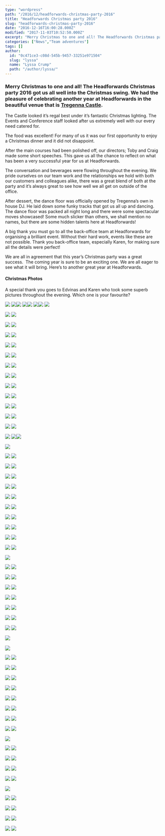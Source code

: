 ```yaml
---
type: "wordpress"
path: "/2016/12/headforwards-christmas-party-2016"
title: "Headforwards Christmas party 2016"
slug: "headforwards-christmas-party-2016"
date: "2016-12-16T16:00:28.000Z"
modified: "2017-11-03T10:52:50.000Z"
excerpt: "Merry Christmas to one and all! The Headforwards Christmas party 2016 got us all well into the Christmas swing. We had the pleasure of celebrating another year at Headforwards in the beautiful venue that is Tregenna Castle. The Castle looked it’s regal best under it’s fantastic Christmas lighting. The Events and Conference staff looked after \[…\]"
categories: ["News","Team adventures"]
tags: []
author:
  id: "0c471ce3-c08d-545b-9457-33251e971504"
  slug: "lyssa"
  name: "Lyssa Crump"
  path: "/author/lyssa/"
---
```

### Merry Christmas to one and all! The Headforwards Christmas party 2016 got us all well into the Christmas swing. We had the pleasure of celebrating another year at Headforwards in the beautiful venue that is [Tregenna Castle](https://www.tregenna-castle.co.uk/).

The Castle looked it’s regal best under it’s fantastic Christmas lighting. The Events and Conference staff looked after us extremely well with our every need catered for.

The food was excellent! For many of us it was our first opportunity to enjoy a Christmas dinner and it did not disappoint.

After the main courses had been polished off, our directors; Toby and Craig made some short speeches. This gave us all the chance to reflect on what has been a very successful year for us at Headforwards.

The conversation and beverages were flowing throughout the evening. We pride ourselves on our team work and the relationships we hold with both our customers and colleagues alike, there was a great blend of both at the party and it’s always great to see how well we all get on outside of the office.

After dessert, the dance floor was officially opened by Tregenna’s own in house DJ. He laid down some funky tracks that got us all up and dancing. The dance floor was packed all night long and there were some spectacular moves showcased! Some much slicker than others, we shall mention no names, but there are some hidden talents here at Headforwards!

A big thank you must go to all the back-office team at Headforwards for organising a brilliant event. Without their hard work, events like these are not possible. Thank you back-office team, especially Karen, for making sure all the details were perfect!

We are all in agreement that this year’s Christmas party was a great success.  The coming year is sure to be an exciting one. We are all eager to see what it will bring. Here’s to another great year at Headforwards.

#### **Christmas Photos**

A special thank you goes to Edvinas and Karen who took some superb pictures throughout the evening. Which one is your favourite?

[![](/wp-content/uploads/2016/12/Headforwards-Christmas-party-2016-00-300x200.jpg)](/wp-content/uploads/2016/12/Headforwards-Christmas-party-2016-00.jpg) [![](/wp-content/uploads/2016/12/Headforwards-Christmas-party-2016-1-300x200.jpg)](/wp-content/uploads/2016/12/Headforwards-Christmas-party-2016-1.jpg)[![](/wp-content/uploads/2016/12/Headforwards-Christmas-party-2016-01-300x200.jpg)](/wp-content/uploads/2016/12/Headforwards-Christmas-party-2016-01.jpg) [![](/wp-content/uploads/2016/12/Headforwards-Christmas-party-2016-02-300x200.jpg)](/wp-content/uploads/2016/12/Headforwards-Christmas-party-2016-02.jpg)[![](/wp-content/uploads/2016/12/Headforwards-Christmas-party-2016-03-300x200.jpg)](/wp-content/uploads/2016/12/Headforwards-Christmas-party-2016-03.jpg) [![](/wp-content/uploads/2016/12/Headforwards-Christmas-party-2016-04-300x200.jpg)](/wp-content/uploads/2016/12/Headforwards-Christmas-party-2016-04.jpg)[![](/wp-content/uploads/2016/12/Headforwards-Christmas-party-2016-05-300x200.jpg)](/wp-content/uploads/2016/12/Headforwards-Christmas-party-2016-05.jpg) [![](/wp-content/uploads/2016/12/Headforwards-Christmas-party-2016-06-300x200.jpg)](/wp-content/uploads/2016/12/Headforwards-Christmas-party-2016-06.jpg)

[![](/wp-content/uploads/2016/12/Headforwards-Christmas-party-2016-07-300x200.jpg)](/wp-content/uploads/2016/12/Headforwards-Christmas-party-2016-07.jpg) [![](/wp-content/uploads/2016/12/Headforwards-Christmas-party-2016-08-300x200.jpg)](/wp-content/uploads/2016/12/Headforwards-Christmas-party-2016-08.jpg)

[![](/wp-content/uploads/2016/12/Headforwards-Christmas-party-2016-09-300x200.jpg)](/wp-content/uploads/2016/12/Headforwards-Christmas-party-2016-09.jpg) [![](/wp-content/uploads/2016/12/Headforwards-Christmas-party-2016-11-300x200.jpg)](/wp-content/uploads/2016/12/Headforwards-Christmas-party-2016-11.jpg)

[![](/wp-content/uploads/2016/12/Headforwards-Christmas-party-2016-13-300x200.jpg)](/wp-content/uploads/2016/12/Headforwards-Christmas-party-2016-13.jpg) [![](/wp-content/uploads/2016/12/Headforwards-Christmas-party-2016-15-300x200.jpg)](/wp-content/uploads/2016/12/Headforwards-Christmas-party-2016-15.jpg)

[![](/wp-content/uploads/2016/12/Headforwards-Christmas-party-2016-16-300x200.jpg)](/wp-content/uploads/2016/12/Headforwards-Christmas-party-2016-16.jpg) [![](/wp-content/uploads/2016/12/Headforwards-Christmas-party-2016-17-300x200.jpg)](/wp-content/uploads/2016/12/Headforwards-Christmas-party-2016-17.jpg)

[![](/wp-content/uploads/2016/12/Headforwards-Christmas-party-2016-22-300x200.jpg)](/wp-content/uploads/2016/12/Headforwards-Christmas-party-2016-22.jpg) [![](/wp-content/uploads/2016/12/Headforwards-Christmas-party-2016-25-300x200.jpg)](/wp-content/uploads/2016/12/Headforwards-Christmas-party-2016-25.jpg)

[![](/wp-content/uploads/2016/12/Headforwards-Christmas-party-2016-27-300x200.jpg)](/wp-content/uploads/2016/12/Headforwards-Christmas-party-2016-27.jpg) [![](/wp-content/uploads/2016/12/Headforwards-Christmas-party-2016-28-300x200.jpg)](/wp-content/uploads/2016/12/Headforwards-Christmas-party-2016-28.jpg)

[![](/wp-content/uploads/2016/12/Headforwards-Christmas-party-2016-31-300x200.jpg)](/wp-content/uploads/2016/12/Headforwards-Christmas-party-2016-31.jpg) [![](/wp-content/uploads/2016/12/Headforwards-Christmas-party-2016-32-300x200.jpg)](/wp-content/uploads/2016/12/Headforwards-Christmas-party-2016-32.jpg)

[![](/wp-content/uploads/2016/12/Headforwards-Christmas-party-2016-34-300x200.jpg)](/wp-content/uploads/2016/12/Headforwards-Christmas-party-2016-34.jpg) [![](/wp-content/uploads/2016/12/Headforwards-Christmas-party-2016-38-300x200.jpg)](/wp-content/uploads/2016/12/Headforwards-Christmas-party-2016-38.jpg)

[![](/wp-content/uploads/2016/12/Headforwards-Christmas-party-2016-36-300x200.jpg)](/wp-content/uploads/2016/12/Headforwards-Christmas-party-2016-36.jpg) [![](/wp-content/uploads/2016/12/Headforwards-Christmas-party-2016-39-300x200.jpg)](/wp-content/uploads/2016/12/Headforwards-Christmas-party-2016-39.jpg)

[![](/wp-content/uploads/2016/12/Headforwards-Christmas-party-2016-40-300x200.jpg)](/wp-content/uploads/2016/12/Headforwards-Christmas-party-2016-40.jpg) [![](/wp-content/uploads/2016/12/Headforwards-Christmas-party-2016-42-300x200.jpg)](/wp-content/uploads/2016/12/Headforwards-Christmas-party-2016-42.jpg)

[![](/wp-content/uploads/2016/12/Headforwards-Christmas-party-2016-45-300x200.jpg)](/wp-content/uploads/2016/12/Headforwards-Christmas-party-2016-45.jpg) [![](/wp-content/uploads/2016/12/Headforwards-Christmas-party-2016-47-300x200.jpg)](/wp-content/uploads/2016/12/Headforwards-Christmas-party-2016-47.jpg)

[![](/wp-content/uploads/2016/12/Headforwards-Christmas-party-2016-48-300x200.jpg)](/wp-content/uploads/2016/12/Headforwards-Christmas-party-2016-48.jpg) [![](/wp-content/uploads/2016/12/Headforwards-Christmas-party-2016-49-300x200.jpg)](/wp-content/uploads/2016/12/Headforwards-Christmas-party-2016-49.jpg)

[![](/wp-content/uploads/2016/12/Headforwards-Christmas-party-2016-52-300x200.jpg)](/wp-content/uploads/2016/12/Headforwards-Christmas-party-2016-52.jpg) [![](/wp-content/uploads/2016/12/Headforwards-Christmas-party-2016-57-300x200.jpg)](/wp-content/uploads/2016/12/Headforwards-Christmas-party-2016-57.jpg)[![](/wp-content/uploads/2016/12/Headforwards-Christmas-party-2016-58-300x200.jpg)](/wp-content/uploads/2016/12/Headforwards-Christmas-party-2016-58.jpg) 

[![](/wp-content/uploads/2016/12/Headforwards-Christmas-party-2016-63-300x200.jpg)](/wp-content/uploads/2016/12/Headforwards-Christmas-party-2016-63.jpg)

[![](/wp-content/uploads/2016/12/Headforwards-Christmas-party-2016-64-300x200.jpg)](/wp-content/uploads/2016/12/Headforwards-Christmas-party-2016-64.jpg) [![](/wp-content/uploads/2016/12/Headforwards-Christmas-party-2016-69-300x200.jpg)](/wp-content/uploads/2016/12/Headforwards-Christmas-party-2016-69.jpg)

[![](/wp-content/uploads/2016/12/Headforwards-Christmas-party-2016-70-300x200.jpg)](/wp-content/uploads/2016/12/Headforwards-Christmas-party-2016-70.jpg) [![](/wp-content/uploads/2016/12/Headforwards-Christmas-party-2016-71-300x200.jpg)](/wp-content/uploads/2016/12/Headforwards-Christmas-party-2016-71.jpg)

[![](/wp-content/uploads/2016/12/Headforwards-Christmas-party-2016-75-300x200.jpg)](/wp-content/uploads/2016/12/Headforwards-Christmas-party-2016-75.jpg) [![](/wp-content/uploads/2016/12/Headforwards-Christmas-party-2016-76-300x200.jpg)](/wp-content/uploads/2016/12/Headforwards-Christmas-party-2016-76.jpg)

[![](/wp-content/uploads/2016/12/Headforwards-Christmas-party-2016-78-300x200.jpg)](/wp-content/uploads/2016/12/Headforwards-Christmas-party-2016-78.jpg) [![](/wp-content/uploads/2016/12/Headforwards-Christmas-party-2016-91-300x200.jpg)](/wp-content/uploads/2016/12/Headforwards-Christmas-party-2016-91.jpg)

[![](/wp-content/uploads/2016/12/Headforwards-Christmas-party-2016-84-300x200.jpg)](/wp-content/uploads/2016/12/Headforwards-Christmas-party-2016-84.jpg) [![](/wp-content/uploads/2016/12/Headforwards-Christmas-party-2016-85-300x200.jpg)](/wp-content/uploads/2016/12/Headforwards-Christmas-party-2016-85.jpg)

[![](/wp-content/uploads/2016/12/Headforwards-Christmas-party-2016-86-300x200.jpg)](/wp-content/uploads/2016/12/Headforwards-Christmas-party-2016-86.jpg) [![](/wp-content/uploads/2016/12/Headforwards-Christmas-party-2016-87-300x200.jpg)](/wp-content/uploads/2016/12/Headforwards-Christmas-party-2016-87.jpg)

[![](/wp-content/uploads/2016/12/Headforwards-Christmas-party-2016-92-300x200.jpg)](/wp-content/uploads/2016/12/Headforwards-Christmas-party-2016-92.jpg) [![](/wp-content/uploads/2016/12/Headforwards-Christmas-party-2016-93-300x200.jpg)](/wp-content/uploads/2016/12/Headforwards-Christmas-party-2016-93.jpg)

[![](/wp-content/uploads/2016/12/Headforwards-Christmas-party-2016-95-300x200.jpg)](/wp-content/uploads/2016/12/Headforwards-Christmas-party-2016-95.jpg) [![](/wp-content/uploads/2016/12/Headforwards-Christmas-party-2016-98-300x200.jpg)](/wp-content/uploads/2016/12/Headforwards-Christmas-party-2016-98.jpg)

[![](/wp-content/uploads/2016/12/Headforwards-Christmas-party-2016-99-300x200.jpg)](/wp-content/uploads/2016/12/Headforwards-Christmas-party-2016-99.jpg) [![](/wp-content/uploads/2016/12/Headforwards-Christmas-party-2016-Ben-300x200.jpg)](/wp-content/uploads/2016/12/Headforwards-Christmas-party-2016-Ben.jpg)

[![](/wp-content/uploads/2016/12/Headforwards-Christmas-party-2016-sign-300x200.jpg)](/wp-content/uploads/2016/12/Headforwards-Christmas-party-2016-sign.jpg) [![](/wp-content/uploads/2016/12/Headforwards-Christmas-party-2016-300x200.jpg)](/wp-content/uploads/2016/12/Headforwards-Christmas-party-2016.jpg)

[![](/wp-content/uploads/2016/12/Headforwards-Christmas-party-2016F8042-300x225.jpg)](/wp-content/uploads/2016/12/Headforwards-Christmas-party-2016F8042.jpg)

[![](/wp-content/uploads/2016/12/Headforwards-Christmas-party-2016F8043-300x225.jpg)](/wp-content/uploads/2016/12/Headforwards-Christmas-party-2016F8043.jpg) [![](/wp-content/uploads/2016/12/Headforwards-Christmas-party-2016F8045-300x225.jpg)](/wp-content/uploads/2016/12/Headforwards-Christmas-party-2016F8045.jpg)

[![](/wp-content/uploads/2016/12/Headforwards-Christmas-party-2016F8047-300x225.jpg)](/wp-content/uploads/2016/12/Headforwards-Christmas-party-2016F8047.jpg) [![](/wp-content/uploads/2016/12/Headforwards-Christmas-party-2016F8048-300x225.jpg)](/wp-content/uploads/2016/12/Headforwards-Christmas-party-2016F8048.jpg)

[![](/wp-content/uploads/2016/12/Headforwards-Christmas-party-2016F8051-300x225.jpg)](/wp-content/uploads/2016/12/Headforwards-Christmas-party-2016F8051.jpg) [![](/wp-content/uploads/2016/12/Headforwards-Christmas-party-2016F8052-300x225.jpg)](/wp-content/uploads/2016/12/Headforwards-Christmas-party-2016F8052.jpg)

[![](/wp-content/uploads/2016/12/Headforwards-Christmas-party-2016F8053-300x225.jpg)](/wp-content/uploads/2016/12/Headforwards-Christmas-party-2016F8053.jpg) [![](/wp-content/uploads/2016/12/Headforwards-Christmas-party-2016F8054-300x225.jpg)](/wp-content/uploads/2016/12/Headforwards-Christmas-party-2016F8054.jpg)

[![](/wp-content/uploads/2016/12/Headforwards-Christmas-party-2016F8055-300x225.jpg)](/wp-content/uploads/2016/12/Headforwards-Christmas-party-2016F8055.jpg) [![](/wp-content/uploads/2016/12/Headforwards-Christmas-party-2016F8058-300x225.jpg)](/wp-content/uploads/2016/12/Headforwards-Christmas-party-2016F8058.jpg)

[![](/wp-content/uploads/2016/12/Headforwards-Christmas-party-2016F8059-300x225.jpg)](/wp-content/uploads/2016/12/Headforwards-Christmas-party-2016F8059.jpg) [![](/wp-content/uploads/2016/12/Headforwards-Christmas-party-2016F8060-300x225.jpg)](/wp-content/uploads/2016/12/Headforwards-Christmas-party-2016F8060.jpg)

[![](/wp-content/uploads/2016/12/Headforwards-Christmas-party-2016F8062-300x225.jpg)](/wp-content/uploads/2016/12/Headforwards-Christmas-party-2016F8062.jpg) [![](/wp-content/uploads/2016/12/Headforwards-Christmas-party-2016F8063-300x225.jpg)](/wp-content/uploads/2016/12/Headforwards-Christmas-party-2016F8063.jpg)

[![](/wp-content/uploads/2016/12/Headforwards-Christmas-party-2016F8065-300x225.jpg)](/wp-content/uploads/2016/12/Headforwards-Christmas-party-2016F8065.jpg) 

[![](/wp-content/uploads/2016/12/Headforwards-Christmas-party-2016F8066-300x225.jpg)](/wp-content/uploads/2016/12/Headforwards-Christmas-party-2016F8066.jpg)

[![](/wp-content/uploads/2016/12/Headforwards-Christmas-party-2016F8067-300x225.jpg)](/wp-content/uploads/2016/12/Headforwards-Christmas-party-2016F8067.jpg) [![](/wp-content/uploads/2016/12/Headforwards-Christmas-party-2016F8069-300x225.jpg)](/wp-content/uploads/2016/12/Headforwards-Christmas-party-2016F8069.jpg)

[![](/wp-content/uploads/2016/12/Headforwards-Christmas-party-2016F8070-300x225.jpg)](/wp-content/uploads/2016/12/Headforwards-Christmas-party-2016F8070.jpg) [![](/wp-content/uploads/2016/12/Headforwards-Christmas-party-2016F8071-300x225.jpg)](/wp-content/uploads/2016/12/Headforwards-Christmas-party-2016F8071.jpg)

[![](/wp-content/uploads/2016/12/Headforwards-Christmas-party-2016F8072-300x225.jpg)](/wp-content/uploads/2016/12/Headforwards-Christmas-party-2016F8072.jpg) [![](/wp-content/uploads/2016/12/Headforwards-Christmas-party-2016F8073-300x225.jpg)](/wp-content/uploads/2016/12/Headforwards-Christmas-party-2016F8073.jpg)

[![](/wp-content/uploads/2016/12/Headforwards-Christmas-party-2016F8074-300x225.jpg)](/wp-content/uploads/2016/12/Headforwards-Christmas-party-2016F8074.jpg) [![](/wp-content/uploads/2016/12/Headforwards-Christmas-party-2016F8078-300x225.jpg)](/wp-content/uploads/2016/12/Headforwards-Christmas-party-2016F8078.jpg)

[![](/wp-content/uploads/2016/12/Headforwards-Christmas-party-2016F8076-300x225.jpg)](/wp-content/uploads/2016/12/Headforwards-Christmas-party-2016F8076.jpg) [![](/wp-content/uploads/2016/12/Headforwards-Christmas-party-2016F8079-300x225.jpg)](/wp-content/uploads/2016/12/Headforwards-Christmas-party-2016F8079.jpg)

[![](/wp-content/uploads/2016/12/Headforwards-Christmas-party-2016F8081-300x225.jpg)](/wp-content/uploads/2016/12/Headforwards-Christmas-party-2016F8081.jpg) [![](/wp-content/uploads/2016/12/Headforwards-Christmas-party-2016F8082-300x225.jpg)](/wp-content/uploads/2016/12/Headforwards-Christmas-party-2016F8082.jpg)

[![](/wp-content/uploads/2016/12/Headforwards-Christmas-party-2016F8089-300x225.jpg)](/wp-content/uploads/2016/12/Headforwards-Christmas-party-2016F8089.jpg) [![](/wp-content/uploads/2016/12/Headforwards-Christmas-party-2016F8091-300x225.jpg)](/wp-content/uploads/2016/12/Headforwards-Christmas-party-2016F8091.jpg)

[![](/wp-content/uploads/2016/12/Headforwards-Christmas-party-2016F8092-300x225.jpg)](/wp-content/uploads/2016/12/Headforwards-Christmas-party-2016F8092.jpg) [![](/wp-content/uploads/2016/12/Headforwards-Christmas-party-2016F8093-300x225.jpg)](/wp-content/uploads/2016/12/Headforwards-Christmas-party-2016F8093.jpg)

[![](/wp-content/uploads/2016/12/Headforwards-Christmas-party-2016F8094-300x225.jpg)](/wp-content/uploads/2016/12/Headforwards-Christmas-party-2016F8094.jpg)

[![](/wp-content/uploads/2016/12/Headforwards-Christmas-party-2016F8096-300x225.jpg)](/wp-content/uploads/2016/12/Headforwards-Christmas-party-2016F8096.jpg) [![](/wp-content/uploads/2016/12/Headforwards-Christmas-party-2016F8099-300x225.jpg)](/wp-content/uploads/2016/12/Headforwards-Christmas-party-2016F8099.jpg)

[![](/wp-content/uploads/2016/12/Headforwards-Christmas-party-2016F8100-300x225.jpg)](/wp-content/uploads/2016/12/Headforwards-Christmas-party-2016F8100.jpg) [![](/wp-content/uploads/2016/12/Headforwards-Christmas-party-2016F8101-300x225.jpg)](/wp-content/uploads/2016/12/Headforwards-Christmas-party-2016F8101.jpg)

[![](/wp-content/uploads/2016/12/Headforwards-Christmas-party-2016F8102-300x225.jpg)](/wp-content/uploads/2016/12/Headforwards-Christmas-party-2016F8102.jpg) [![](/wp-content/uploads/2016/12/Headforwards-Christmas-party-2016F8111-300x225.jpg)](/wp-content/uploads/2016/12/Headforwards-Christmas-party-2016F8111.jpg)

[![](/wp-content/uploads/2016/12/Headforwards-Christmas-party-2016F8115-300x225.jpg)](/wp-content/uploads/2016/12/Headforwards-Christmas-party-2016F8115.jpg) [![](/wp-content/uploads/2016/12/Headforwards-Christmas-party-2016F8117-300x225.jpg)](/wp-content/uploads/2016/12/Headforwards-Christmas-party-2016F8117.jpg)

[![](/wp-content/uploads/2016/12/Headforwards-Christmas-party-2016F8123-300x225.jpg)](/wp-content/uploads/2016/12/Headforwards-Christmas-party-2016F8123.jpg)

[![](/wp-content/uploads/2016/12/Headforwards-Christmas-party-2016F8132-300x225.jpg)](/wp-content/uploads/2016/12/Headforwards-Christmas-party-2016F8132.jpg) [![](/wp-content/uploads/2016/12/Headforwards-Christmas-party-2016F8134-300x225.jpg)](/wp-content/uploads/2016/12/Headforwards-Christmas-party-2016F8134.jpg)

[![](/wp-content/uploads/2016/12/Headforwards-Christmas-party-2016F8140-300x225.jpg)](/wp-content/uploads/2016/12/Headforwards-Christmas-party-2016F8140.jpg) [![](/wp-content/uploads/2016/12/Headforwards-Christmas-party-2016F8144-300x225.jpg)](/wp-content/uploads/2016/12/Headforwards-Christmas-party-2016F8144.jpg)

[![](/wp-content/uploads/2016/12/Headforwards-Christmas-party-2016F8141-300x225.jpg)](/wp-content/uploads/2016/12/Headforwards-Christmas-party-2016F8141.jpg) [![](/wp-content/uploads/2016/12/Headforwards-Christmas-party-2016F8152-300x225.jpg)](/wp-content/uploads/2016/12/Headforwards-Christmas-party-2016F8152.jpg)

 [![](/wp-content/uploads/2016/12/Headforwards-Christmas-party-2016F8163-300x225.jpg)](/wp-content/uploads/2016/12/Headforwards-Christmas-party-2016F8163.jpg) [![](/wp-content/uploads/2016/12/Headforwards-Christmas-party-2016F8173-300x225.jpg)](/wp-content/uploads/2016/12/Headforwards-Christmas-party-2016F8173.jpg)